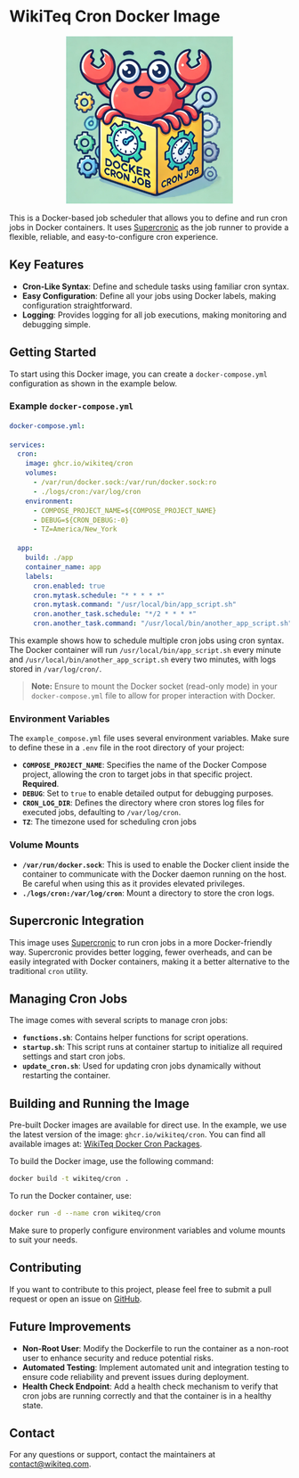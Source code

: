 # WikiTeq Cron Docker Image

<div align="center">
  <img src="WikiTeq-docker-cron.webp" alt="WikiTeq Cron Mascot" width="300">
</div>

This is a Docker-based job scheduler that allows you to define and run cron jobs in Docker containers. It uses [Supercronic](https://github.com/aptible/supercronic) as the job runner to provide a flexible, reliable, and easy-to-configure cron experience.

## Key Features
- **Cron-Like Syntax**: Define and schedule tasks using familiar cron syntax.
- **Easy Configuration**: Define all your jobs using Docker labels, making configuration straightforward.
- **Logging**: Provides logging for all job executions, making monitoring and debugging simple.

## Getting Started

To start using this Docker image, you can create a `docker-compose.yml` configuration as shown in the example below.

### Example `docker-compose.yml`
```yaml
docker-compose.yml:

services:
  cron:
    image: ghcr.io/wikiteq/cron
    volumes:
      - /var/run/docker.sock:/var/run/docker.sock:ro
      - ./logs/cron:/var/log/cron
    environment:
      - COMPOSE_PROJECT_NAME=${COMPOSE_PROJECT_NAME}
      - DEBUG=${CRON_DEBUG:-0}
      - TZ=America/New_York

  app:
    build: ./app
    container_name: app
    labels:
      cron.enabled: true
      cron.mytask.schedule: "* * * * *"
      cron.mytask.command: "/usr/local/bin/app_script.sh"
      cron.another_task.schedule: "*/2 * * * *"
      cron.another_task.command: "/usr/local/bin/another_app_script.sh"
```
This example shows how to schedule multiple cron jobs using cron syntax. The Docker container will run `/usr/local/bin/app_script.sh` every minute and `/usr/local/bin/another_app_script.sh` every two minutes, with logs stored in `/var/log/cron/`.

> **Note:** Ensure to mount the Docker socket (read-only mode) in your `docker-compose.yml` file to allow for proper interaction with Docker.

### Environment Variables
The `example_compose.yml` file uses several environment variables. Make sure to define these in a `.env` file in the root directory of your project:
- **`COMPOSE_PROJECT_NAME`**: Specifies the name of the Docker Compose project, allowing the cron to target jobs in that specific project. **Required**.
- **`DEBUG`**: Set to `true` to enable detailed output for debugging purposes.
- **`CRON_LOG_DIR`**: Defines the directory where cron stores log files for executed jobs, defaulting to `/var/log/cron`.
- **`TZ`**: The timezone used for scheduling cron jobs

### Volume Mounts
- **`/var/run/docker.sock`**: This is used to enable the Docker client inside the container to communicate with the Docker daemon running on the host. Be careful when using this as it provides elevated privileges.
- **`./logs/cron:/var/log/cron`**: Mount a directory to store the cron logs.

## Supercronic Integration

This image uses [Supercronic](https://github.com/aptible/supercronic) to run cron jobs in a more Docker-friendly way. Supercronic provides better logging, fewer overheads, and can be easily integrated with Docker containers, making it a better alternative to the traditional `cron` utility.

## Managing Cron Jobs

The image comes with several scripts to manage cron jobs:

- **`functions.sh`**: Contains helper functions for script operations.
- **`startup.sh`**: This script runs at container startup to initialize all required settings and start cron jobs.
- **`update_cron.sh`**: Used for updating cron jobs dynamically without restarting the container.

## Building and Running the Image

Pre-built Docker images are available for direct use. In the example, we use the latest version of the image: `ghcr.io/wikiteq/cron`. You can find all available images at: [WikiTeq Docker Cron Packages](https://github.com/WikiTeq/docker-cron/pkgs/container/cron).

To build the Docker image, use the following command:

```bash
docker build -t wikiteq/cron .
```
To run the Docker container, use:
```bash
docker run -d --name cron wikiteq/cron
```

Make sure to properly configure environment variables and volume mounts to suit your needs.

## Contributing
If you want to contribute to this project, please feel free to submit a pull request or open an issue on [GitHub](https://github.com/WikiTeq/docker-cron).

## Future Improvements
- **Non-Root User**: Modify the Dockerfile to run the container as a non-root user to enhance security and reduce potential risks.
- **Automated Testing**: Implement automated unit and integration testing to ensure code reliability and prevent issues during deployment.
- **Health Check Endpoint**: Add a health check mechanism to verify that cron jobs are running correctly and that the container is in a healthy state.

## Contact
For any questions or support, contact the maintainers at contact@wikiteq.com.
